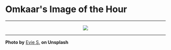 # Omkaar's Image of the Hour

---

<div align="center">

<a href="https://unsplash.com/photos/purple-flowers-decorate-a-geometric-card-odOW1NCeJys">
  <img src="https://images.unsplash.com/photo-1743517585556-7e7baea6997f?crop=entropy&cs=tinysrgb&fit=max&fm=jpg&ixid=M3w3NjA2Nzh8MHwxfHJhbmRvbXx8fHx8fHx8fDE3NTAzNTI0MDB8&ixlib=rb-4.1.0&q=80&w=1080" style="max-width:100%; height:auto;">
</a>



</div>

---

**Photo by** [Evie S.](https://unsplash.com/@evieshaffer) **on Unsplash**

